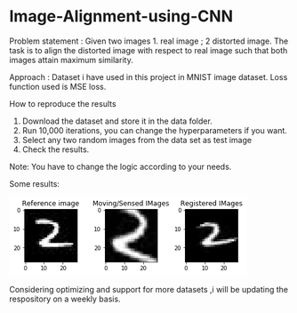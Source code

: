 # Image-Alignment-using-CNN
Problem statement : Given two images 1. real image ; 2 distorted image. The task is to align the distorted image with respect to real image such that both images attain maximum similarity.

Approach : Dataset i have used in this project in MNIST image dataset. Loss function used is MSE loss.

How to reproduce the results
1. Download the dataset and store it in the data folder.
2. Run 10,000 iterations, you can change the hyperparameters if you want.
3. Select any two random images from the data set as test image
4. Check the results.

Note: You have to change the logic according to your needs.

Some results:

![results](two.png)

Considering optimizing and support for more datasets ,i will be updating the respository on a weekly basis. 
